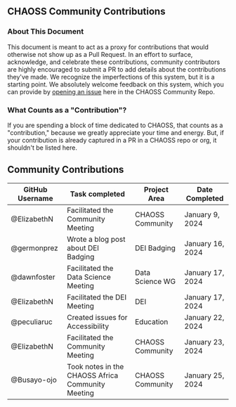 ## CHAOSS Community Contributions

### About This Document

This document is meant to act as a proxy for contributions that would otherwise not show up as a Pull Request. In an effort to surface, acknowledge, and celebrate these contributions, community contributors are highly encouraged to submit a PR to add details about the contributions they've made. We recognize the imperfections of this system, but it is a starting point. We absolutely welcome feedback on this system, which you can provide by [opening an issue](https://github.com/chaoss/community/issues) here in the CHAOSS Community Repo.

### What Counts as a "Contribution"?

If you are spending a block of time dedicated to CHAOSS, that counts as a "contribution," because we greatly appreciate your time and energy. But, if your contribution is already captured in a PR in a CHAOSS repo or org, it shouldn't be listed here.

## Community Contributions

| GitHub Username | Task completed                    | Project Area        | Date Completed |
|-----------------| ----------------------------------|----------------| --------------------|
| @ElizabethN     | Facilitated the Community Meeting | CHAOSS Community |  January 9, 2024 |
| @germonprez     | Wrote a blog post about DEI Badging | DEI Badging | January 16, 2024 |
| @dawnfoster     | Facilitated the Data Science Meeting | Data Science WG | January 17, 2024 |
| @ElizabethN     | Facilitated the DEI Meeting       | DEI           | January 17, 2024 |
| @peculiaruc     | Created issues for Accessibility     | Education           | January 22, 2024 |
| @ElizabethN     | Facilitated the Community Meeting | CHAOSS Community | January 23, 2024 |
| @Busayo-ojo    | Took notes in the CHAOSS Africa Community Meeting | CHAOSS Community | January 25, 2024 |